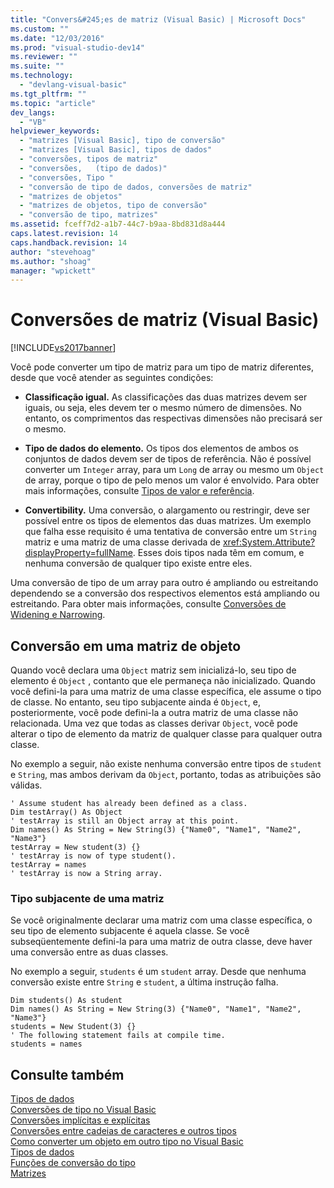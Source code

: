 ```yaml
---
title: "Convers&#245;es de matriz (Visual Basic) | Microsoft Docs"
ms.custom: ""
ms.date: "12/03/2016"
ms.prod: "visual-studio-dev14"
ms.reviewer: ""
ms.suite: ""
ms.technology: 
  - "devlang-visual-basic"
ms.tgt_pltfrm: ""
ms.topic: "article"
dev_langs: 
  - "VB"
helpviewer_keywords: 
  - "matrizes [Visual Basic], tipo de conversão"
  - "matrizes [Visual Basic], tipos de dados"
  - "conversões, tipos de matriz"
  - "conversões,   (tipo de dados)"
  - "conversões, Tipo "
  - "conversão de tipo de dados, conversões de matriz"
  - "matrizes de objetos"
  - "matrizes de objetos, tipo de conversão"
  - "conversão de tipo, matrizes"
ms.assetid: fceff7d2-a1b7-44c7-b9aa-8bd831d8a444
caps.latest.revision: 14
caps.handback.revision: 14
author: "stevehoag"
ms.author: "shoag"
manager: "wpickett"
---
```

# Convers&#245;es de matriz (Visual Basic)
[!INCLUDE[vs2017banner](../../../../csharp/includes/vs2017banner.md)]

Você pode converter um tipo de matriz para um tipo de matriz diferentes, desde que você atender as seguintes condições:  
  
-   **Classificação igual.** As classificações das duas matrizes devem ser iguais, ou seja, eles devem ter o mesmo número de dimensões.  No entanto, os comprimentos das respectivas dimensões não precisará ser o mesmo.  
  
-   **Tipo de dados do elemento.** Os tipos dos elementos de ambos os conjuntos de dados devem ser de tipos de referência.  Não é possível converter um `Integer` array, para um `Long` de array ou mesmo um `Object` de array, porque o tipo de pelo menos um valor é envolvido.  Para obter mais informações, consulte [Tipos de valor e referência](../../../../visual-basic/programming-guide/language-features/data-types/value-types-and-reference-types.md).  
  
-   **Convertibility.** Uma conversão, o alargamento ou restringir, deve ser possível entre os tipos de elementos das duas matrizes.  Um exemplo que falha esse requisito é uma tentativa de conversão entre um `String` matriz e uma matriz de uma classe derivada de <xref:System.Attribute?displayProperty=fullName>.  Esses dois tipos nada têm em comum, e nenhuma conversão de qualquer tipo existe entre eles.  
  
 Uma conversão de tipo de um array para outro é ampliando ou estreitando dependendo se a conversão dos respectivos elementos está ampliando ou estreitando.  Para obter mais informações, consulte [Conversões de Widening e Narrowing](../../../../visual-basic/programming-guide/language-features/data-types/widening-and-narrowing-conversions.md).  
  
## Conversão em uma matriz de objeto  
 Quando você declara uma `Object` matriz sem inicializá\-lo, seu tipo de elemento é `Object` , contanto que ele permaneça não inicializado.  Quando você defini\-la para uma matriz de uma classe específica, ele assume o tipo de classe.  No entanto, seu tipo subjacente ainda é `Object`, e, posteriormente, você pode defini\-la a outra matriz de uma classe não relacionada.  Uma vez que todas as classes derivar `Object`, você pode alterar o tipo de elemento da matriz de qualquer classe para qualquer outra classe.  
  
 No exemplo a seguir, não existe nenhuma conversão entre tipos de `student` e `String`, mas ambos derivam da `Object`, portanto, todas as atribuições são válidas.  
  
```  
' Assume student has already been defined as a class.  
Dim testArray() As Object  
' testArray is still an Object array at this point.  
Dim names() As String = New String(3) {"Name0", "Name1", "Name2", "Name3"}  
testArray = New student(3) {}  
' testArray is now of type student().  
testArray = names  
' testArray is now a String array.  
```  
  
### Tipo subjacente de uma matriz  
 Se você originalmente declarar uma matriz com uma classe específica, o seu tipo de elemento subjacente é aquela classe.  Se você subseqüentemente defini\-la para uma matriz de outra classe, deve haver uma conversão entre as duas classes.  
  
 No exemplo a seguir, `students` é um `student` array.  Desde que nenhuma conversão existe entre `String` e `student`, a última instrução falha.  
  
```  
Dim students() As student  
Dim names() As String = New String(3) {"Name0", "Name1", "Name2", "Name3"}  
students = New Student(3) {}  
' The following statement fails at compile time.  
students = names  
```  
  
## Consulte também  
 [Tipos de dados](../../../../visual-basic/programming-guide/language-features/data-types/index.md)   
 [Conversões de tipo no Visual Basic](../../../../visual-basic/programming-guide/language-features/data-types/type-conversions.md)   
 [Conversões implícitas e explícitas](../../../../visual-basic/programming-guide/language-features/data-types/implicit-and-explicit-conversions.md)   
 [Conversões entre cadeias de caracteres e outros tipos](../../../../visual-basic/programming-guide/language-features/data-types/conversions-between-strings-and-other-types.md)   
 [Como converter um objeto em outro tipo no Visual Basic](../../../../visual-basic/programming-guide/language-features/data-types/how-to-convert-an-object-to-another-type.md)   
 [Tipos de dados](../../../../visual-basic/language-reference/data-types/data-type-summary.md)   
 [Funções de conversão do tipo](../../../../visual-basic/language-reference/functions/type-conversion-functions.md)   
 [Matrizes](../../../../visual-basic/programming-guide/language-features/arrays/index.md)